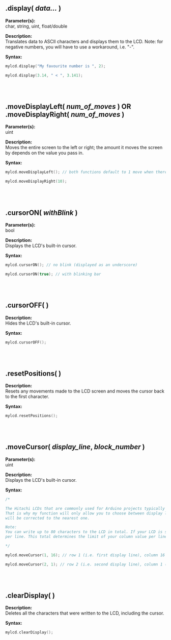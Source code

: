 ## .display( *data...* )
**Parameter(s):**\
char, string, uint, float/double

**Description:**\
Translates data to ASCII characters and displays them to the LCD. Note: for negative numbers, you will have to use a workaround, i.e. "-".

**Syntax:**
```cpp
mylcd.display("My favourite number is ", 2);

mylcd.display(3.14, " < ", 3.141);
```
<br></br>
## .moveDisplayLeft( *num_of_moves* ) OR .moveDisplayRight( *num_of_moves* )
**Parameter(s):**\
uint

**Description:**\
Moves the entire screen to the left or right; the amount it moves the screen by depends on the value you pass in. 

**Syntax:**
```cpp
mylcd.moveDisplayLeft(); // both functions default to 1 move when there's no argument passed to them

mylcd.moveDisplayRight(10);
```
<br></br>
## .cursorON( *withBlink* )
**Parameter(s):**\
bool

**Description:**\
Displays the LCD's built-in cursor. 

**Syntax:**
```cpp
mylcd.cursorON(); // no blink (displayed as an underscore)

mylcd.cursorON(true); // with blinking bar
```
<br></br>
## .cursorOFF( )
**Description:**\
Hides the LCD's built-in cursor. 

**Syntax:**
```cpp
mylcd.cursorOFF();
```
<br></br>
## .resetPositions( )
**Description:**\
Resets any movements made to the LCD screen and moves the cursor back to the first character. 

**Syntax:**
```cpp
mylcd.resetPositions();
```
<br></br>
## .moveCursor( *display_line*, *block_number* )
**Parameter(s):**\
uint

**Description:**\
Displays the LCD's built-in cursor. 

**Syntax:**
```cpp
/* 

The Hitachi LCDs that are commonly used for Arduino projects typically only use 2 display lines at a time - even the 20x4 models; 
That is why my function will only allow you to choose between display line 1 or 2. If you go over or under these numbers, it 
will be corrected to the nearest one.

Note:
You can write up to 80 characters to the LCD in total. If your LCD is set to two display lines, this total will be halved to 40
per line. This total determines the limit of your column value per line.

*/

mylcd.moveCursor(1, 16); // row 1 (i.e. first display line), column 16 (i.e. 16th character block) 

mylcd.moveCursor(2, 1); // row 2 (i.e. second display line), column 1 (i.e. 1st character block)
```
<br></br>
## .clearDisplay( )
**Description:**\
Deletes all the characters that were written to the LCD, including the cursor. 

**Syntax:**
```cpp
mylcd.clearDisplay();
```
